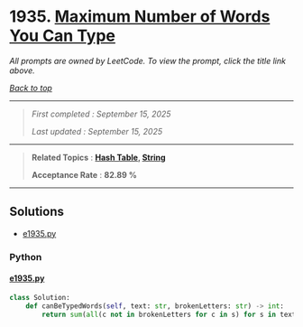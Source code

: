 # 1935. [Maximum Number of Words You Can Type](<https://leetcode.com/problems/maximum-number-of-words-you-can-type>)

*All prompts are owned by LeetCode. To view the prompt, click the title link above.*

*[Back to top](<../README.md>)*

------

> *First completed : September 15, 2025*
>
> *Last updated : September 15, 2025*

------

> **Related Topics** : **[Hash Table](<by_topic/Hash Table.md>), [String](<by_topic/String.md>)**
>
> **Acceptance Rate** : **82.89 %**

------

## Solutions

- [e1935.py](<../my-submissions/e1935.py>)
### Python
#### [e1935.py](<../my-submissions/e1935.py>)
```Python
class Solution:
    def canBeTypedWords(self, text: str, brokenLetters: str) -> int:
        return sum(all(c not in brokenLetters for c in s) for s in text.split())
```

